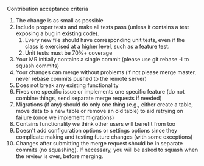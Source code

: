 Contribution acceptance criteria

1. The change is as small as possible
1. Include proper tests and make all tests pass (unless it contains a test exposing a bug in existing code).
    1. Every new file should have corresponding unit tests, even if the class is exercised at a higher level, such as a feature test.
    1. Unit tests must be 70%+ coverage
1. Your MR initially contains a single commit (please use git rebase -i to squash commits)
1. Your changes can merge without problems (if not please merge master, never rebase commits pushed to the remote server)
1. Does not break any existing functionality
1. Fixes one specific issue or implements one specific feature (do not combine things, send separate merge requests if needed)
1. Migrations (if any) should do only one thing (e.g., either create a table, move data to a new table or remove an old table) to aid retrying on failure (once we implement migrations)
1. Contains functionality we think other users will benefit from too
1. Doesn't add configuration options or settings options since they complicate making and testing future changes (with some exceptions)
1. Changes after submitting the merge request should be in separate commits (no squashing). If necessary, you will be asked to squash when the review is over, before merging.
